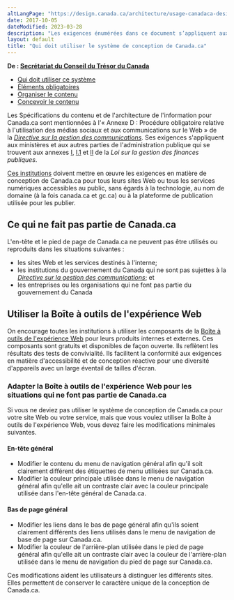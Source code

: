 ```yaml
---
altLangPage: "https://design.canada.ca/architecture/usage-canadaca-design.html"
date: 2017-10-05
dateModified: 2023-03-28
description: "Les exigences énumérées dans ce document s’appliquent aux ministères et aux autres parties de l’administration publique établie comme l’établissent les annexes I, I.1 et II de la Loi sur la gestion finances. Par conséquent, les institutions de la portée doivent appliquer les exigences en matière de conception de Canada.ca pour tous les sites Web ou toutes les services numériques."
layout: default
title: "Qui doit utiliser le système de conception de Canada.ca"
---
```

<p class="gc-byline"><strong>De : <a href="https://www.canada.ca/fr/secretariat-conseil-tresor.html">Secrétariat du Conseil du Trésor du Canada</a></strong></p>
<div class="mrgn-tp-md mrgn-bttm-sm brdr-bttm">
  <div class="row  mrgn-bttm-sm">
    <ul class="toc lst-spcd col-md-12">
      <li class="col-md-4"><a href="utilisation-concept-canadaca.html" class="list-group-item cust-active active">Qui doit utiliser ce système </a> </li>
      <li class="col-md-4"><a href="elements-obligatoires.html" class="list-group-item">Éléments obligatoires</a> </li>
      <li class="col-md-4"><a href="organiser-contenu.html" class="list-group-item">Organiser le contenu</a> </li>
      <li class="col-md-4"><a href="modeles.html" class="list-group-item">Concevoir le contenu</a> </li>
    </ul>
  </div>
</div>
<p> Les Spécifications du contenu et de l'architecture de l'information pour Canada.ca sont mentionnées à l'« Annexe D : Procédure obligatoire relative à l'utilisation des médias sociaux et aux communications sur le Web » de la&nbsp;<a href="http://www.tbs-sct.gc.ca/pol/doc-fra.aspx?id=30682"><cite>Directive sur la gestion des communications</cite></a>. Ses exigences s'appliquent  aux ministères et aux autres parties de l'administration publique qui se  trouvent aux annexes&nbsp;<a href="https://laws-lois.justice.gc.ca/fra/lois/f-11/page-19.html">I</a>,&nbsp;<a href="https://laws-lois.justice.gc.ca/fra/lois/f-11/page-20.html">I.1</a>&nbsp;et&nbsp;<a href="https://laws-lois.justice.gc.ca/fra/lois/f-11/page-21.html">II</a>&nbsp;de la <cite>Loi sur la  gestion des finances publiques</cite>.</p>
<p><a href="https://www.canada.ca/fr/gouvernement/a-propos/systeme-conception/liste-institutions.html">Ces institutions</a> doivent mettre en œuvre les exigences en matière de conception de Canada.ca pour tous leurs sites Web ou tous les services numériques accessibles au public, sans égards à  la technologie, au nom de domaine (à la fois canada.ca et gc.ca) ou à la plateforme de publication utilisée pour les publier.</p>
<h2>Ce qui ne fait pas partie de Canada.ca</h2>
<p> L'en-tête et le pied de page de Canada.ca ne peuvent pas être utilisés ou  reproduits dans les situations suivantes&nbsp;:</p>
<ul>
  <li>les sites Web et les  services destinés à l'interne;</li>
  <li>les institutions du gouvernement du Canada qui ne sont pas sujettes à la <a href="http://www.tbs-sct.gc.ca/pol/doc-fra.aspx?id=30682"><cite>Directive sur la gestion des communications</cite></a>; et</li>
  <li>les entreprises ou les  organisations qui ne font pas partie du gouvernement du Canada</li>
</ul>
<h2>Utiliser la Boîte à outils de l'expérience Web</h2>
<p>On encourage toutes les institutions à utiliser les composants de la&nbsp;<a href="https://www.canada.ca/fr/secretariat-conseil-tresor/services/communications-gouvernementales/boite-outils-experience-web.html">Boîte à outils de l'expérience Web</a>&nbsp;pour leurs produits internes et externes. Ces composants sont gratuits et disponibles de façon ouverte. Ils reflètent les résultats des tests de convivialité.  Ils facilitent la  conformité aux exigences en matière d'accessibilité et de conception réactive  pour une diversité d'appareils avec un large éventail de tailles d'écran.</p>
<h3>Adapter la Boîte à outils de l'expérience Web pour les situations qui ne font pas partie de Canada.ca</h3>
<p>Si vous ne deviez pas utiliser le système de conception de Canada.ca pour votre site Web ou votre service, mais que vous voulez utiliser la Boîte à outils de l'expérience Web, vous devez faire les modifications minimales suivantes.</p>
<h4>En-tête général</h4>
<ul>
  <li>Modifier le contenu du menu de navigation général afin qu'il soit clairement différent des étiquettes de menu utilisées sur Canada.ca.</li>
  <li>Modifier la couleur principale utilisée dans le menu de navigation général afin qu'elle ait un contraste clair avec la couleur principale utilisée dans l'en-tête général de Canada.ca.</li>
</ul>
<h4>Bas de page général</h4>
<ul>
  <li>Modifier les liens dans le bas de page général afin qu'ils soient clairement différents des liens utilisés dans le menu de navigation de base de page sur Canada.ca.</li>
  <li>Modifier la couleur de l'arrière-plan utilisée dans le pied de page général afin qu'elle ait un contraste clair avec la couleur de l'arrière-plan utilisée dans le menu de navigation du pied de page sur Canada.ca.</li>
</ul>
<p>Ces modifications aident les utilisateurs à distinguer les différents sites. Elles permettent de conserver le caractère unique de la conception de  Canada.ca.</p>
